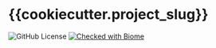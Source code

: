 # {{cookiecutter.project_slug}}

![GitHub License](https://img.shields.io/github/license/DCC-BS/bs-translator-frontend) [![Checked with Biome](https://img.shields.io/badge/Checked_with-Biome-60a5fa?style=flat&logo=biome)](https://biomejs.dev)
